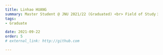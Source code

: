 ```yaml
---
title: Linhao HUANG  
summary: Master Student @ JNU 2021/22 (Graduated) <br> Field of Study：Industrial Engineering <br> Job：Logistics Engineer @ BYD Auto
tags:
- Graduate

date: 2021-09-22
order: 5
# external_link: http://github.com

---
```

